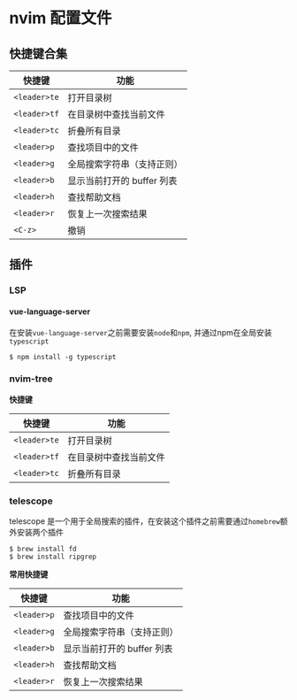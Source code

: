 # nvim 配置文件

## 快捷键合集

| 快捷键       | 功能                       |
| ------------ | -------------------------- |
| `<leader>te` | 打开目录树                 |
| `<leader>tf` | 在目录树中查找当前文件     |
| `<leader>tc` | 折叠所有目录               |
| `<leader>p`  | 查找项目中的文件           |
| `<leader>g`  | 全局搜索字符串（支持正则） |
| `<leader>b`  | 显示当前打开的 buffer 列表 |
| `<leader>h`  | 查找帮助文档               |
| `<leader>r`  | 恢复上一次搜索结果         |
| `<C-z>`      | 撤销                       |

## 插件

### LSP

#### vue-language-server

在安装`vue-language-server`之前需要安装`node`和`npm`, 并通过npm在全局安装`typescript`

```shell
$ npm install -g typescript
```

### nvim-tree

**快捷键**

| 快捷键       | 功能                   |
| ------------ | ---------------------- |
| `<leader>te` | 打开目录树             |
| `<leader>tf` | 在目录树中查找当前文件 |
| `<leader>tc` | 折叠所有目录           |

### telescope

telescope 是一个用于全局搜索的插件，在安装这个插件之前需要通过`homebrew`额外安装两个插件

```shell
$ brew install fd
$ brew install ripgrep
```

**常用快捷键**

| 快捷键      | 功能                       |
| ----------- | -------------------------- |
| `<leader>p` | 查找项目中的文件           |
| `<leader>g` | 全局搜索字符串（支持正则） |
| `<leader>b` | 显示当前打开的 buffer 列表 |
| `<leader>h` | 查找帮助文档               |
| `<leader>r` | 恢复上一次搜索结果         |
